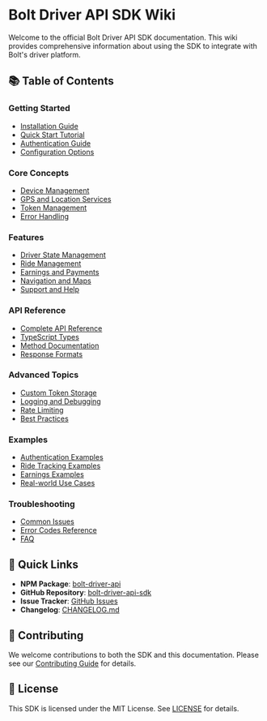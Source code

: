 # Bolt Driver API SDK Wiki

Welcome to the official Bolt Driver API SDK documentation. This wiki provides comprehensive information about using the SDK to integrate with Bolt's driver platform.

## 📚 Table of Contents

### Getting Started
- [Installation Guide](Installation-Guide.md)
- [Quick Start Tutorial](Quick-Start-Tutorial.md)
- [Authentication Guide](Authentication-Guide.md)
- [Configuration Options](Configuration-Options.md)

### Core Concepts
- [Device Management](Device-Management.md)
- [GPS and Location Services](GPS-Location-Services.md)
- [Token Management](Token-Management.md)
- [Error Handling](Error-Handling.md)

### Features
- [Driver State Management](Driver-State-Management.md)
- [Ride Management](Ride-Management.md)
- [Earnings and Payments](Earnings-Payments.md)
- [Navigation and Maps](Navigation-Maps.md)
- [Support and Help](Support-Help.md)

### API Reference
- [Complete API Reference](API-Reference.md)
- [TypeScript Types](TypeScript-Types.md)
- [Method Documentation](Method-Documentation.md)
- [Response Formats](Response-Formats.md)

### Advanced Topics
- [Custom Token Storage](Custom-Token-Storage.md)
- [Logging and Debugging](Logging-Debugging.md)
- [Rate Limiting](Rate-Limiting.md)
- [Best Practices](Best-Practices.md)

### Examples
- [Authentication Examples](Examples-Authentication.md)
- [Ride Tracking Examples](Examples-Ride-Tracking.md)
- [Earnings Examples](Examples-Earnings.md)
- [Real-world Use Cases](Real-World-Use-Cases.md)

### Troubleshooting
- [Common Issues](Common-Issues.md)
- [Error Codes Reference](Error-Codes.md)
- [FAQ](FAQ.md)

## 🚀 Quick Links

- **NPM Package**: [bolt-driver-api](https://www.npmjs.com/package/bolt-driver-api)
- **GitHub Repository**: [bolt-driver-api-sdk](https://github.com/bolt-driver-api/bolt-driver-api-sdk)
- **Issue Tracker**: [GitHub Issues](https://github.com/bolt-driver-api/bolt-driver-api-sdk/issues)
- **Changelog**: [CHANGELOG.md](https://github.com/bolt-driver-api/bolt-driver-api-sdk/blob/main/CHANGELOG.md)

## 🤝 Contributing

We welcome contributions to both the SDK and this documentation. Please see our [Contributing Guide](https://github.com/bolt-driver-api/bolt-driver-api-sdk/blob/main/CONTRIBUTING.md) for details.

## 📄 License

This SDK is licensed under the MIT License. See [LICENSE](https://github.com/bolt-driver-api/bolt-driver-api-sdk/blob/main/LICENSE) for details.
